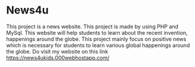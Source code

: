 # News4u
 This project is a news website. This project is made by using PHP and MySql. This website will help students to learn about the recent invention, happenings around the globe.
 This project mainly focus on positive news which is necessary for students to learn various global happenings around the globe.
 Do visit my website on this link https://news4ukids.000webhostapp.com/
